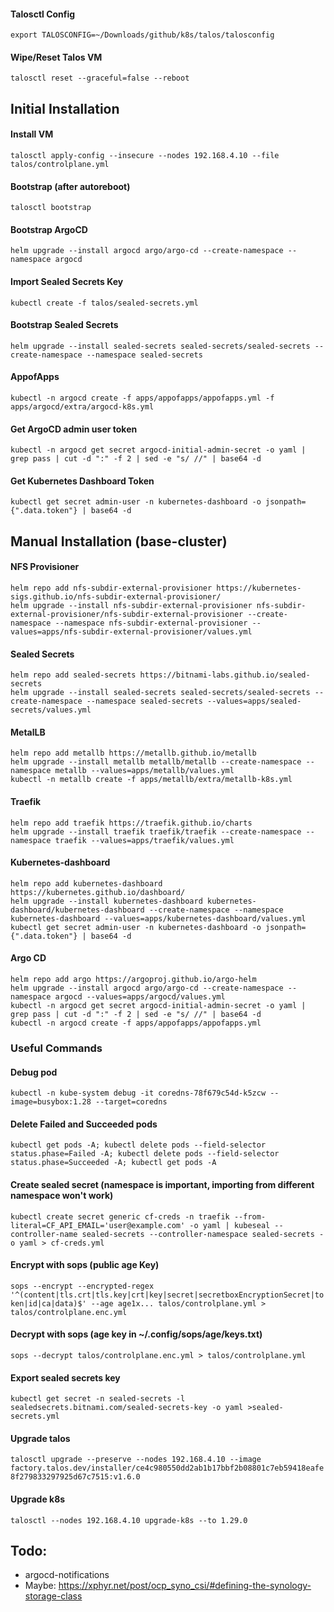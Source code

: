 #### Talosctl Config
`export TALOSCONFIG=~/Downloads/github/k8s/talos/talosconfig`

#### Wipe/Reset Talos VM 
`talosctl reset --graceful=false --reboot`

## Initial Installation
#### Install VM
`talosctl apply-config --insecure --nodes 192.168.4.10 --file talos/controlplane.yml`

#### Bootstrap (after autoreboot) 
`talosctl bootstrap`

#### Bootstrap ArgoCD
`helm upgrade --install argocd argo/argo-cd --create-namespace --namespace argocd`

#### Import Sealed Secrets Key
`kubectl create -f talos/sealed-secrets.yml`

#### Bootstrap Sealed Secrets
`helm upgrade --install sealed-secrets sealed-secrets/sealed-secrets --create-namespace --namespace sealed-secrets`

#### AppofApps 
`kubectl -n argocd create -f apps/appofapps/appofapps.yml -f apps/argocd/extra/argocd-k8s.yml`

#### Get ArgoCD admin user token
`kubectl -n argocd get secret argocd-initial-admin-secret -o yaml | grep pass | cut -d ":" -f 2 | sed -e "s/ //" | base64 -d`

#### Get Kubernetes Dashboard Token
`kubectl get secret admin-user -n kubernetes-dashboard -o jsonpath={".data.token"} | base64 -d`

## Manual Installation (base-cluster)
#### NFS Provisioner
```
helm repo add nfs-subdir-external-provisioner https://kubernetes-sigs.github.io/nfs-subdir-external-provisioner/
helm upgrade --install nfs-subdir-external-provisioner nfs-subdir-external-provisioner/nfs-subdir-external-provisioner --create-namespace --namespace nfs-subdir-external-provisioner --values=apps/nfs-subdir-external-provisioner/values.yml
```

#### Sealed Secrets
```
helm repo add sealed-secrets https://bitnami-labs.github.io/sealed-secrets
helm upgrade --install sealed-secrets sealed-secrets/sealed-secrets --create-namespace --namespace sealed-secrets --values=apps/sealed-secrets/values.yml
```

#### MetalLB
```
helm repo add metallb https://metallb.github.io/metallb
helm upgrade --install metallb metallb/metallb --create-namespace --namespace metallb --values=apps/metallb/values.yml
kubectl -n metallb create -f apps/metallb/extra/metallb-k8s.yml
```

#### Traefik
```
helm repo add traefik https://traefik.github.io/charts
helm upgrade --install traefik traefik/traefik --create-namespace --namespace traefik --values=apps/traefik/values.yml
```

#### Kubernetes-dashboard
```
helm repo add kubernetes-dashboard https://kubernetes.github.io/dashboard/
helm upgrade --install kubernetes-dashboard kubernetes-dashboard/kubernetes-dashboard --create-namespace --namespace kubernetes-dashboard --values=apps/kubernetes-dashboard/values.yml
kubectl get secret admin-user -n kubernetes-dashboard -o jsonpath={".data.token"} | base64 -d
```

#### Argo CD
```
helm repo add argo https://argoproj.github.io/argo-helm
helm upgrade --install argocd argo/argo-cd --create-namespace --namespace argocd --values=apps/argocd/values.yml
kubectl -n argocd get secret argocd-initial-admin-secret -o yaml | grep pass | cut -d ":" -f 2 | sed -e "s/ //" | base64 -d
kubectl -n argocd create -f apps/appofapps/appofapps.yml
```

### Useful Commands 
#### Debug pod
`kubectl -n kube-system debug -it coredns-78f679c54d-k5zcw --image=busybox:1.28 --target=coredns`

#### Delete Failed and Succeeded pods
`kubectl get pods -A; kubectl delete pods --field-selector status.phase=Failed -A; kubectl delete pods --field-selector status.phase=Succeeded -A; kubectl get pods -A`

#### Create sealed secret (namespace is important, importing from different namespace won't work)
`kubectl create secret generic cf-creds -n traefik --from-literal=CF_API_EMAIL='user@example.com' -o yaml | kubeseal --controller-name sealed-secrets --controller-namespace sealed-secrets -o yaml > cf-creds.yml`

#### Encrypt with sops (public age Key)
`sops --encrypt --encrypted-regex '^(content|tls.crt|tls.key|crt|key|secret|secretboxEncryptionSecret|token|id|ca|data)$' --age age1x... talos/controlplane.yml > talos/controlplane.enc.yml`

#### Decrypt with sops (age key in ~/.config/sops/age/keys.txt)
`sops --decrypt talos/controlplane.enc.yml > talos/controlplane.yml`

#### Export sealed secrets key
`kubectl get secret -n sealed-secrets -l sealedsecrets.bitnami.com/sealed-secrets-key -o yaml >sealed-secrets.yml`

#### Upgrade talos
`talosctl upgrade --preserve --nodes 192.168.4.10 --image factory.talos.dev/installer/ce4c980550dd2ab1b17bbf2b08801c7eb59418eafe8f279833297925d67c7515:v1.6.0`

#### Upgrade k8s
`talosctl --nodes 192.168.4.10 upgrade-k8s --to 1.29.0`

## Todo: 
- argocd-notifications
- Maybe: https://xphyr.net/post/ocp_syno_csi/#defining-the-synology-storage-class
